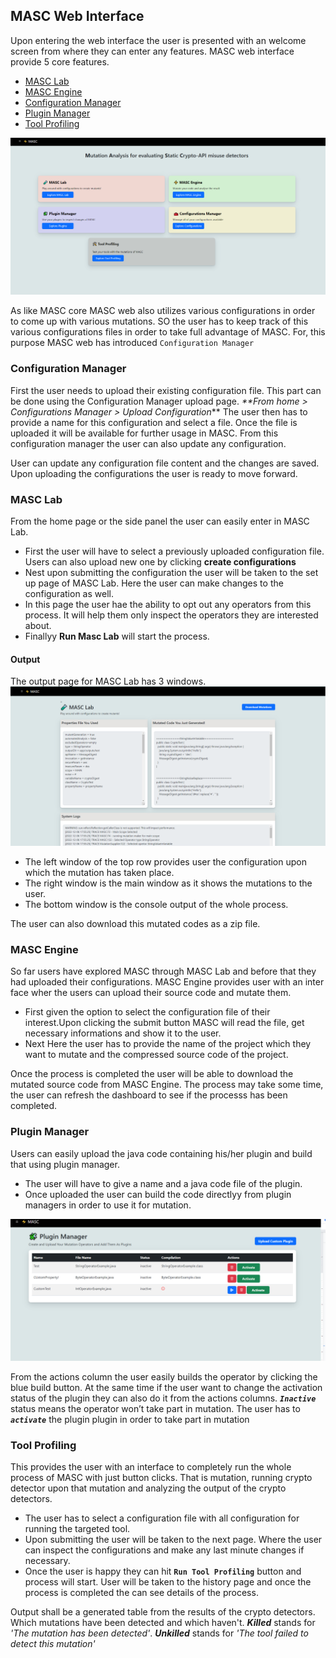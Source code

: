 ## MASC Web Interface
Upon entering the web interface the user is presented with an welcome screen from where they can enter any features. MASC web interface provide 5 core features.
- [MASC Lab](#masc-lab)
- [MASC Engine](#masc-engine)
- [Configuration Manager](#configuration-manager)
- [Plugin Manager](#plugin-manager)
- [Tool Profiling](#tool-profiling)

![MASC web Interface landing screen](./assets/home.PNG)

As like MASC core MASC web also utilizes various configurations
in order to come up with various mutations. SO the user has to keep track of this various configurations files in order to take full advantage of MASC.
For, this purpose MASC web has introduced ```Configuration Manager```

### Configuration Manager
First the user needs to upload their existing configuration file. This part can be done using the 
Configuration Manager upload page. 
_**From home > Configurations Manager > Upload Configuration_** 
The user then has to provide a name for this configuration and select a file.
Once the file is uploaded it will be available for further usage in MASC. From this configuration manager the user can also update any configuration. 

User can update any configuration file content and the changes are saved. Upon uploading the configurations the user is ready to move forward.

### MASC Lab
From the home page or the side panel the user can easily enter in MASC Lab. 
- First the user will have to select a previously uploaded configuration file.
Users can also upload new one by clicking **create configurations** 
- Nest upon submitting the configuration the user will be taken to the set up page of MASC Lab. Here the user can make changes to the configuration as well.
- In this page the user hae the ability to opt out any operators from this process. It will help them only inspect the operators they are interested about.
- Finallyy **Run Masc Lab** will start the process.
#### Output
The output page for MASC Lab has 3 windows. 
![Masc Lab output](./assets/mlout.PNG)

- The left window of the top row provides user the configuration upon which the mutation has taken place.
- The right window is the main window as it shows the mutations to the user.
- The bottom window is the console output of the whole process.

The user can also download this mutated codes as a zip file.

### MASC Engine
So far users have explored MASC through MASC Lab and before that they  had uploaded their configurations. MASC Engine provides user with an inter face wher the users can upload their source code and mutate them.
- First given the option to select the configuration file of their interest.Upon clicking the submit button MASC will read the file, get necessary informations and show it to the user.
- Next Here the user has to provide the name of the project which they want to mutate and the compressed source code of the project. 

Once the process is completed the user will be able to download the mutated source code  from MASC Engine. The process may take some time, the user can refresh the dashboard to see if the processs has been completed.

### Plugin Manager
Users can easily upload the java code containing his/her plugin and build that using plugin manager.
- The user will have to give a name and a java code file of the plugin.
- Once uploaded the user can build the code directlyy from plugin managers in order to use it for mutation.

![Plugin Manager](./assets/pmd.PNG)

From the actions column the user easily builds the operator by clicking the blue build button. At the same time if the user want to change the activation status of the plugin they can also do it from the actions columns. **_`Inactive`_** status means the operator won’t take part in mutation. The user has to **_`activate`_** the plugin plugin in order to take part in mutation

### Tool Profiling
This provides the user with an interface to completely run the whole process of MASC with just button clicks. That is
mutation, running crypto detector upon that mutation and analyzing the output of the crypto detectors.

- The user has to select a configuration file with all configuration for running the targeted tool.
- Upon submitting the user will be taken to the next page. Where the user can inspect the configurations and make any last minute changes if necessary.
- Once the user is happy they can hit **`Run Tool Profiling`** button and process will start. User will be taken to the history page and once the process is completed the can see details of the process.

Output shall be a generated table from the results of the crypto detectors. Which mutations have been detected and which haven't. **_Killed_** stands for _'The mutation has been detected'_. **_Unkilled_** stands for _'The tool failed to detect this mutation'_

